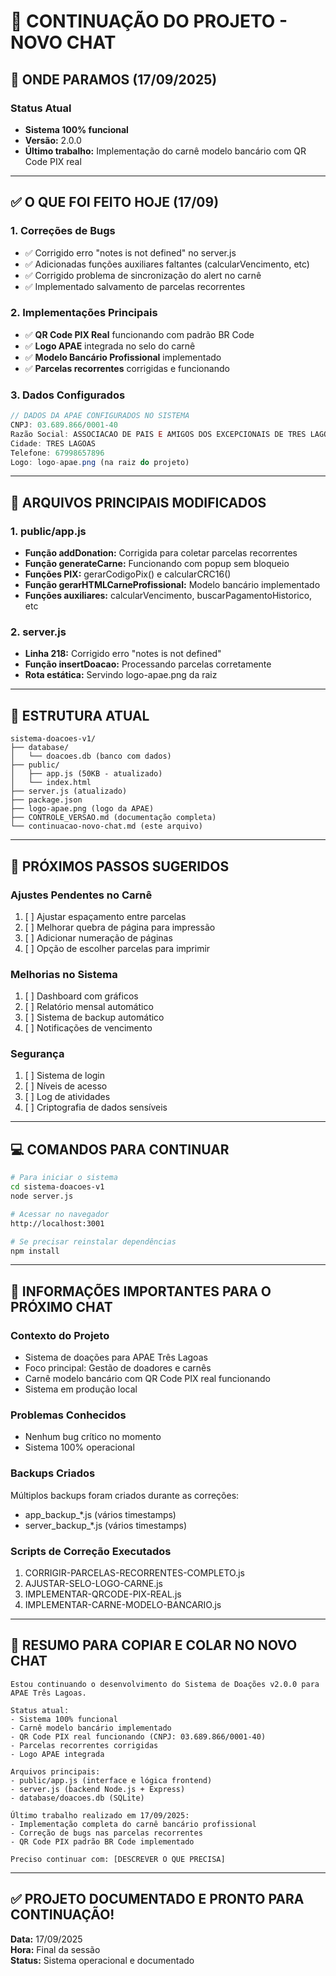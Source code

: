 # 🔄 CONTINUAÇÃO DO PROJETO - NOVO CHAT

## 📌 ONDE PARAMOS (17/09/2025)

### Status Atual
- **Sistema 100% funcional**
- **Versão:** 2.0.0
- **Último trabalho:** Implementação do carnê modelo bancário com QR Code PIX real

---

## ✅ O QUE FOI FEITO HOJE (17/09)

### 1. Correções de Bugs
- ✅ Corrigido erro "notes is not defined" no server.js
- ✅ Adicionadas funções auxiliares faltantes (calcularVencimento, etc)
- ✅ Corrigido problema de sincronização do alert no carnê
- ✅ Implementado salvamento de parcelas recorrentes

### 2. Implementações Principais
- ✅ **QR Code PIX Real** funcionando com padrão BR Code
- ✅ **Logo APAE** integrada no selo do carnê
- ✅ **Modelo Bancário Profissional** implementado
- ✅ **Parcelas recorrentes** corrigidas e funcionando

### 3. Dados Configurados
```javascript
// DADOS DA APAE CONFIGURADOS NO SISTEMA
CNPJ: 03.689.866/0001-40
Razão Social: ASSOCIACAO DE PAIS E AMIGOS DOS EXCEPCIONAIS DE TRES LAGOAS
Cidade: TRES LAGOAS
Telefone: 67998657896
Logo: logo-apae.png (na raiz do projeto)
```

---

## 🔧 ARQUIVOS PRINCIPAIS MODIFICADOS

### 1. public/app.js
- **Função addDonation:** Corrigida para coletar parcelas recorrentes
- **Função generateCarne:** Funcionando com popup sem bloqueio
- **Funções PIX:** gerarCodigoPix() e calcularCRC16()
- **Função gerarHTMLCarneProfissional:** Modelo bancário implementado
- **Funções auxiliares:** calcularVencimento, buscarPagamentoHistorico, etc

### 2. server.js
- **Linha 218:** Corrigido erro "notes is not defined"
- **Função insertDoacao:** Processando parcelas corretamente
- **Rota estática:** Servindo logo-apae.png da raiz

---

## 📂 ESTRUTURA ATUAL

```
sistema-doacoes-v1/
├── database/
│   └── doacoes.db (banco com dados)
├── public/
│   ├── app.js (50KB - atualizado)
│   └── index.html
├── server.js (atualizado)
├── package.json
├── logo-apae.png (logo da APAE)
├── CONTROLE_VERSAO.md (documentação completa)
└── continuacao-novo-chat.md (este arquivo)
```

---

## 🚀 PRÓXIMOS PASSOS SUGERIDOS

### Ajustes Pendentes no Carnê
1. [ ] Ajustar espaçamento entre parcelas
2. [ ] Melhorar quebra de página para impressão
3. [ ] Adicionar numeração de páginas
4. [ ] Opção de escolher parcelas para imprimir

### Melhorias no Sistema
1. [ ] Dashboard com gráficos
2. [ ] Relatório mensal automático
3. [ ] Sistema de backup automático
4. [ ] Notificações de vencimento

### Segurança
1. [ ] Sistema de login
2. [ ] Níveis de acesso
3. [ ] Log de atividades
4. [ ] Criptografia de dados sensíveis

---

## 💻 COMANDOS PARA CONTINUAR

```bash
# Para iniciar o sistema
cd sistema-doacoes-v1
node server.js

# Acessar no navegador
http://localhost:3001

# Se precisar reinstalar dependências
npm install
```

---

## 📝 INFORMAÇÕES IMPORTANTES PARA O PRÓXIMO CHAT

### Contexto do Projeto
- Sistema de doações para APAE Três Lagoas
- Foco principal: Gestão de doadores e carnês
- Carnê modelo bancário com QR Code PIX real funcionando
- Sistema em produção local

### Problemas Conhecidos
- Nenhum bug crítico no momento
- Sistema 100% operacional

### Backups Criados
Múltiplos backups foram criados durante as correções:
- app_backup_*.js (vários timestamps)
- server_backup_*.js (vários timestamps)

### Scripts de Correção Executados
1. CORRIGIR-PARCELAS-RECORRENTES-COMPLETO.js
2. AJUSTAR-SELO-LOGO-CARNE.js
3. IMPLEMENTAR-QRCODE-PIX-REAL.js
4. IMPLEMENTAR-CARNE-MODELO-BANCARIO.js

---

## 🎯 RESUMO PARA COPIAR E COLAR NO NOVO CHAT

```
Estou continuando o desenvolvimento do Sistema de Doações v2.0.0 para APAE Três Lagoas.

Status atual:
- Sistema 100% funcional
- Carnê modelo bancário implementado
- QR Code PIX real funcionando (CNPJ: 03.689.866/0001-40)
- Parcelas recorrentes corrigidas
- Logo APAE integrada

Arquivos principais:
- public/app.js (interface e lógica frontend)
- server.js (backend Node.js + Express)
- database/doacoes.db (SQLite)

Último trabalho realizado em 17/09/2025:
- Implementação completa do carnê bancário profissional
- Correção de bugs nas parcelas recorrentes
- QR Code PIX padrão BR Code implementado

Preciso continuar com: [DESCREVER O QUE PRECISA]
```

---

## ✅ PROJETO DOCUMENTADO E PRONTO PARA CONTINUAÇÃO!

**Data:** 17/09/2025  
**Hora:** Final da sessão  
**Status:** Sistema operacional e documentado